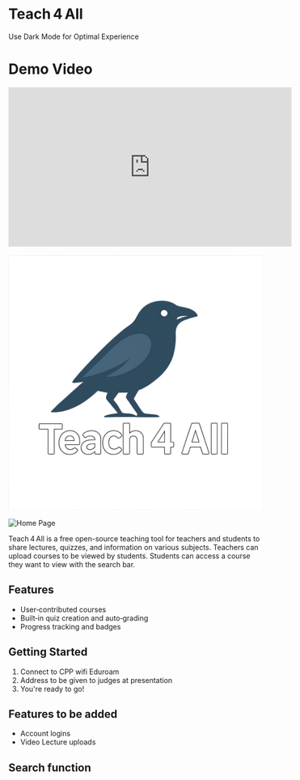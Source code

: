 # Teach 4 All
Use Dark Mode for Optimal Experience

# Demo Video

<iframe width="560" height="315" src="https://www.youtube.com/embed/CppC3Z4kbac?si=Ig_LkJJGOzAh020C" title="YouTube video player" frameborder="0" allow="accelerometer; autoplay; clipboard-write; encrypted-media; gyroscope; picture-in-picture; web-share" referrerpolicy="strict-origin-when-cross-origin" allowfullscreen></iframe>

![Teach 4 All Logo](crow-white.png)

<img width="1728" alt="Home Page" src="https://github.com/user-attachments/assets/12e13bb2-39c2-4765-b022-cc5ef4934303" />


Teach 4 All is a free open-source teaching tool for teachers and students to share lectures,
quizzes, and information on various subjects. Teachers can upload courses to be viewed by 
students. Students can access a course they want to view with the search bar.
## Features

- User‑contributed courses  
- Built‑in quiz creation and auto‑grading  
- Progress tracking and badges

## Getting Started

1. Connect to CPP wifi Eduroam
2. Address to be given to judges at presentation
3. You're ready to go!

## Features to be added

- Account logins
- Video Lecture uploads


## Search function


